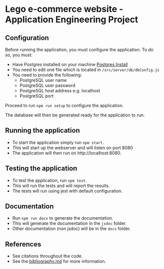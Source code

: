 # Lego e-commerce website - Application Engineering Project
## Configuration

Before running the application, you must configure the application.
To do so, you must:
- Have Postgres installed on your machine [Postgres Install](https://www.postgresql.org/download/)
- You need to edit one file which is located in `/src/server/db/dbConfig.js`
- You need to provide the following:
  - PostgreSQL user name
  - PostgreSQL user password
  - PostgreSQL host address e.g. localhost
  - PostgreSQL port

Proceed to run `npm run setup` to configure the application.

The database will then be generated ready for the application to run.

## Running the application

- To start the application simply run `npm start`.
- This will start up the webserver and will listen on port 8080
- The application will then run on http://localhost:8080.

## Testing the application

  - To test the application, run `npm test`.
  - This will run the tests and will report the results.
  - The tests will run using jest with default configuration.

## Documentation
  - Run `npm run docs` to generate the documentation.
  - This will generate the documentation in the `jsdoc` folder.
  - Other documentation (non jsdoc) will be in the `docs` folder.
  
## References

- See citations throughout the code.
- See the [bibliography.md](bibliography.md) for more information.